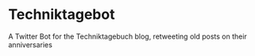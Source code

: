 # Techniktagebot
A Twitter Bot for the Techniktagebuch blog, retweeting old posts on their anniversaries
